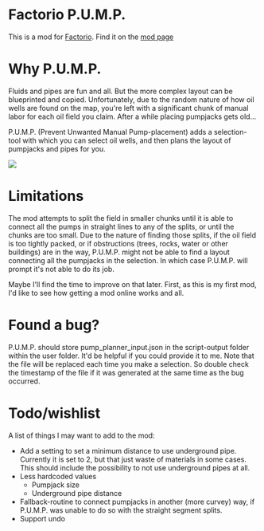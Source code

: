 # Factorio P.U.M.P.
This is a mod for [Factorio](https://factorio.com/).
Find it on the [mod page](https://mods.factorio.com/mod/pump)

# Why P.U.M.P.
Fluids and pipes are fun and all. But the more complex layout can be blueprinted and copied. Unfortunately, due to the random nature of how oil wells are found on the map, you're left with a significant chunk of manual labor for each oil field you claim. After a while placing pumpjacks gets old...

P.U.M.P. (Prevent Unwanted Manual Pump-placement) adds a selection-tool with which you can select oil wells, and then plans the layout of pumpjacks and pipes for you.

![](graphics/demo.gif)

# Limitations
The mod attempts to split the field in smaller chunks until it is able to connect all the pumps in straight lines to any of the splits, or until the chunks are too small. Due to the nature of finding those splits, if the oil field is too tightly packed, or if obstructions (trees, rocks, water or other buildings) are in the way, P.U.M.P. might not be able to find a layout connecting all the pumpjacks in the selection. In which case P.U.M.P. will prompt it's not able to do its job.

Maybe I'll find the time to improve on that later. First, as this is my first mod, I'd like to see how getting a mod online works and all.

# Found a bug?
P.U.M.P. should store pump_planner_input.json in the script-output folder within the user folder. It'd be helpful if you could provide it to me. Note that the file will be replaced each time you make a selection. So double check the timestamp of the file if it was generated at the same time as the bug occurred.

# Todo/wishlist 
A list of things I may want to add to the mod:
- Add a setting to set a minimum distance to use underground pipe. Currently it is set to 2, but that just waste of materials in some cases. This should include the possibility to not use underground pipes at all.
- Less hardcoded values
  - Pumpjack size  
  - Underground pipe distance  
- Fallback-routine to connect pumpjacks in another (more curvey) way, if P.U.M.P. was unable to do so with the straight segment splits.
- Support undo
